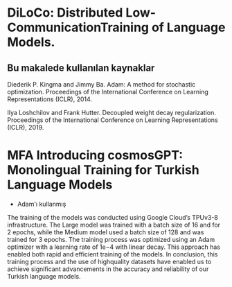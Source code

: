 # DiLoCo: Distributed Low-CommunicationTraining of Language Models.

## Bu makalede kullanılan kaynaklar
Diederik P. Kingma and Jimmy Ba. Adam: A
method for stochastic optimization. Proceedings of the International Conference on Learning
Representations (ICLR), 2014.

Ilya Loshchilov and Frank Hutter. Decoupled
weight decay regularization. Proceedings of the
International Conference on Learning Representations (ICLR), 2019.


# MFA Introducing cosmosGPT: Monolingual Training for Turkish Language Models

* Adam'ı kullanmış

The training of the models was conducted using Google
Cloud’s TPUv3-8 infrastructure. The Large model was trained
with a batch size of 16 and for 2 epochs, while the Medium
model used a batch size of 128 and was trained for 3 epochs.
The training process was optimized using an Adam optimizer
with a learning rate of 1e−4 with linear decay. This approach
has enabled both rapid and efficient training of the models.
In conclusion, this training process and the use of highquality datasets have enabled us to achieve significant advancements in the accuracy and reliability of our Turkish language
models.